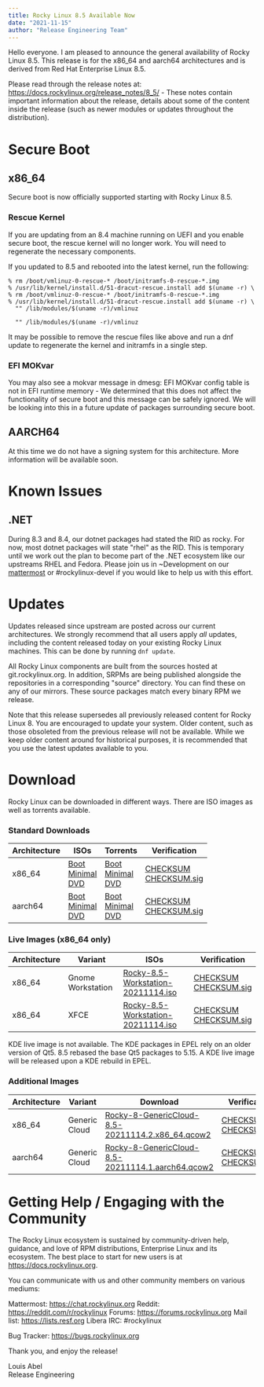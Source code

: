 ```yaml
---
title: Rocky Linux 8.5 Available Now
date: "2021-11-15"
author: "Release Engineering Team"
---
```


Hello everyone. I am pleased to announce the general availability of Rocky Linux 8.5. This release is for the x86_64 and aarch64 architectures and is derived from Red Hat Enterprise Linux 8.5.

Please read through the release notes at: https://docs.rockylinux.org/release_notes/8_5/ - These notes contain important information about the release, details about some of the content inside the release (such as newer modules or updates throughout the distribution).

# Secure Boot

## x86_64

Secure boot is now officially supported starting with Rocky Linux 8.5.

### Rescue Kernel

If you are updating from an 8.4 machine running on UEFI and you enable secure boot, the rescue kernel will no longer work. You will need to regenerate the necessary components.

If you updated to 8.5 and rebooted into the latest kernel, run the following:

```
% rm /boot/vmlinuz-0-rescue-* /boot/initramfs-0-rescue-*.img
% /usr/lib/kernel/install.d/51-dracut-rescue.install add $(uname -r) \
% rm /boot/vmlinuz-0-rescue-* /boot/initramfs-0-rescue-*.img
% /usr/lib/kernel/install.d/51-dracut-rescue.install add $(uname -r) \
  "" /lib/modules/$(uname -r)/vmlinuz

  "" /lib/modules/$(uname -r)/vmlinuz
```

It may be possible to remove the rescue files like above and run a dnf update to regenerate the kernel and initramfs in a single step.

### EFI MOKvar

You may also see a mokvar message in dmesg: EFI MOKvar config table is not in EFI runtime memory - We determined that this does not affect the functionality of secure boot and this message can be safely ignored. We will be looking into this in a future update of packages surrounding secure boot.

## AARCH64

At this time we do not have a signing system for this architecture. More information will be available soon.

# Known Issues

## .NET

During 8.3 and 8.4, our dotnet packages had stated the RID as rocky. For now, most dotnet packages will state "rhel" as the RID. This is temporary until we work out the plan to become part of the .NET ecosystem like our upstreams RHEL and Fedora. Please join us in ~Development on our [mattermost](https://chat.rockylinux.org) or #rockylinux-devel if you would like to help us with this effort.

# Updates

Updates released since upstream are posted across our current architectures. We strongly recommend that all users apply _all_ updates, including the content released today on your existing Rocky Linux machines. This can be done by running `dnf update`.

All Rocky Linux components are built from the sources hosted at git.rockylinux.org. In addition, SRPMs are being published alongside the repositories in a corresponding "source" directory. You can find these on any of our mirrors. These source packages match every binary RPM we release.

Note that this release supersedes all previously released content for Rocky Linux 8. You are encouraged to update your system. Older content, such as those obsoleted from the previous release will not be available. While we keep older content around for historical purposes, it is recommended that you use the latest updates available to you.

# Download

Rocky Linux can be downloaded in different ways. There are ISO images as well as torrents available.

### Standard Downloads

| Architecture | ISOs                                                                                                                                                                                                                                                                                        | Torrents                                                                                                                                                                                                                                                                                                | Verification                                                                                                                                                         |
| ------------ | ------------------------------------------------------------------------------------------------------------------------------------------------------------------------------------------------------------------------------------------------------------------------------------------- | ------------------------------------------------------------------------------------------------------------------------------------------------------------------------------------------------------------------------------------------------------------------------------------------------------- | -------------------------------------------------------------------------------------------------------------------------------------------------------------------- |
| x86_64       | [Boot](https://dl.rockylinux.org/vault/rocky/8.5/isos/x86_64/Rocky-8.5-x86_64-boot.iso)<br> [Minimal](https://dl.rockylinux.org/vault/rocky/8.5/isos/x86_64/Rocky-8.5-x86_64-minimal.iso) <br> [DVD](https://dl.rockylinux.org/vault/rocky/8.5/isos/x86_64/Rocky-8.5-x86_64-dvd1.iso)       | [Boot](https://dl.rockylinux.org/vault/rocky/8.5/isos/x86_64/Rocky-8.5-x86_64-boot.iso)<br> [Minimal](https://dl.rockylinux.org/vault/rocky/8.5/isos/x86_64/Rocky-8.5-x86_64-minimal.torrent) <br> [DVD](https://dl.rockylinux.org/vault/rocky/8.5/isos/x86_64/Rocky-8.5-x86_64-dvd1.torrent)           | [CHECKSUM](https://dl.rockylinux.org/vault/rocky/8.5/isos/x86_64/CHECKSUM) <br> [CHECKSUM.sig](https://dl.rockylinux.org/vault/rocky/8.5/isos/x86_64/CHECKSUM.sig)   |
| aarch64      | [Boot](https://dl.rockylinux.org/vault/rocky/8.5/isos/aarch64/Rocky-8.5-aarch64-boot.iso)<br> [Minimal](https://dl.rockylinux.org/vault/rocky/8.5/isos/aarch64/Rocky-8.5-aarch64-minimal.iso) <br> [DVD](https://dl.rockylinux.org/vault/rocky/8.5/isos/aarch64/Rocky-8.5-aarch64-dvd1.iso) | [Boot](https://dl.rockylinux.org/vault/rocky/8.5/isos/aarch64/Rocky-8.5-aarch64-boot.torrent)<br> [Minimal](https://dl.rockylinux.org/vault/rocky/8.5/isos/aarch64/Rocky-8.5-aarch64-minimal.torrent) <br> [DVD](https://dl.rockylinux.org/vault/rocky/8.5/isos/aarch64/Rocky-8.5-aarch64-dvd1.torrent) | [CHECKSUM](https://dl.rockylinux.org/vault/rocky/8.5/isos/aarch64/CHECKSUM) <br> [CHECKSUM.sig](https://dl.rockylinux.org/vault/rocky/8.5/isos/aarch64/CHECKSUM.sig) |

### Live Images (x86_64 only)

| Architecture | Variant           | ISOs                                                                                                                           | Verification                                                                                                                                                       |
| ------------ | ----------------- | ------------------------------------------------------------------------------------------------------------------------------ | ------------------------------------------------------------------------------------------------------------------------------------------------------------------ |
| x86_64       | Gnome Workstation | [Rocky-8.5-Workstation-20211114.iso](https://dl.rockylinux.org/vault/rocky/8.5/Live/x86_64/Rocky-8.5-Workstation-20211114.iso) | [CHECKSUM](https://dl.rockylinux.org/vault/rocky/8.5/Live/x86_64/CHECKSUM) <br> [CHECKSUM.sig](https://dl.rockylinux.org/vault/rocky/8.5/Live/x86_64/CHECKSUM.sig) |
| x86_64       | XFCE              | [Rocky-8.5-Workstation-20211114.iso](https://dl.rockylinux.org/vault/rocky/8.5/Live/x86_64/Rocky-8.5-XFCE-20211115.iso)        | [CHECKSUM](https://dl.rockylinux.org/vault/rocky/8.5/Live/x86_64/CHECKSUM) <br> [CHECKSUM.sig](https://dl.rockylinux.org/vault/rocky/8.5/Live/x86_64/CHECKSUM.sig) |

KDE live image is not available. The KDE packages in EPEL rely on an older
version of Qt5. 8.5 rebased the base Qt5 packages to 5.15. A KDE live image will
be released upon a KDE rebuild in EPEL.

### Additional Images

| Architecture | Variant       | Download                                                                                                                                                | Verification                                                                                                                                                             |
| ------------ | ------------- | ------------------------------------------------------------------------------------------------------------------------------------------------------- | ------------------------------------------------------------------------------------------------------------------------------------------------------------------------ |
| x86_64       | Generic Cloud | [Rocky-8-GenericCloud-8.5-20211114.2.x86_64.qcow2](https://dl.rockylinux.org/vault/rocky/8.5/images/Rocky-8-GenericCloud-8.5-20211114.2.x86_64.qcow2)   | [CHECKSUM](https://dl.rockylinux.org/vault/rocky/8.5/images/CHECKSUM) <br> [CHECKSUM.sig](https://dl.rockylinux.org/vault/rocky/8.5/images/CHECKSUM.sig)                 |
| aarch64      | Generic Cloud | [Rocky-8-GenericCloud-8.5-20211114.1.aarch64.qcow2](https://dl.rockylinux.org/vault/rocky/8.5/images/Rocky-8-GenericCloud-8.5.20211114.1.aarch64.qcow2) | [CHECKSUM](https://dl.rockylinux.org/vault/rocky/8.5/images/aarch64/CHECKSUM) <br> [CHECKSUM.sig](https://dl.rockylinux.org/vault/rocky/8.5/images/aarch64/CHECKSUM.sig) |

# Getting Help / Engaging with the Community

The Rocky Linux ecosystem is sustained by community-driven help, guidance, and love of RPM distributions, Enterprise Linux and its ecosystem. The best place to start for new users is at https://docs.rockylinux.org.

You can communicate with us and other community members on various mediums:

Mattermost: https://chat.rockylinux.org
Reddit: https://reddit.com/r/rockylinux
Forums: https://forums.rockylinux.org
Mail list: https://lists.resf.org
Libera IRC: #rockylinux

Bug Tracker: https://bugs.rockylinux.org

Thank you, and enjoy the release!

Louis Abel<br>
Release Engineering
